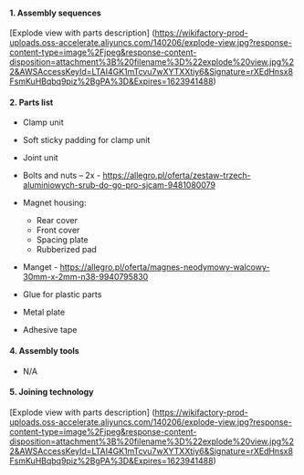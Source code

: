  #### 1. Assembly sequences 
 
 [Explode view with parts description] (https://wikifactory-prod-uploads.oss-accelerate.aliyuncs.com/140206/explode-view.jpg?response-content-type=image%2Fjpeg&response-content-disposition=attachment%3B%20filename%3D%22explode%20view.jpg%22&AWSAccessKeyId=LTAI4GK1mTcvu7wXYTXXtiy6&Signature=rXEdHnsx8FsmKuHBqbq9piz%2BgPA%3D&Expires=1623941488)

 #### 2. Parts list 
 
  * Clamp unit
  * Soft sticky padding for clamp unit
  * Joint unit
  * Bolts and nuts – 2x - https://allegro.pl/oferta/zestaw-trzech-aluminiowych-srub-do-go-pro-sjcam-9481080079﻿
  * Magnet housing:
     * Rear cover
     * Front cover
     * Spacing plate
     * Rubberized pad

  * Manget - https://allegro.pl/oferta/magnes-neodymowy-walcowy-30mm-x-2mm-n38-9940795830﻿
  * Glue for plastic parts
  * Metal plate
  * Adhesive tape

 #### 4. Assembly tools 
   * N/A
  
#### 5. Joining technology 

[Explode view with parts description] (https://wikifactory-prod-uploads.oss-accelerate.aliyuncs.com/140206/explode-view.jpg?response-content-type=image%2Fjpeg&response-content-disposition=attachment%3B%20filename%3D%22explode%20view.jpg%22&AWSAccessKeyId=LTAI4GK1mTcvu7wXYTXXtiy6&Signature=rXEdHnsx8FsmKuHBqbq9piz%2BgPA%3D&Expires=1623941488)
